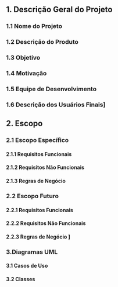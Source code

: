 ## 1. Descrição Geral do Projeto

### 1.1 Nome do Projeto

### 1.2 Descrição do Produto

### 1.3 Objetivo

### 1.4 Motivação 

### 1.5 Equipe de Desenvolvimento

### 1.6 Descrição dos Usuários Finais]

## 2. Escopo

### 2.1 Escopo Específico

#### 2.1.1 Requisitos Funcionais 

#### 2.1.2 Requisitos Não Funcionais 

#### 2.1.3 Regras de Negócio

### 2.2 Escopo Futuro

#### 2.2.1 Requisitos Funcionais

#### 2.2.2 Requisitos Não Funcionais 

#### 2.2.3 Regras de Negócio ]

### 3.Diagramas UML

#### 3.1 Casos de Uso

#### 3.2 Classes 
